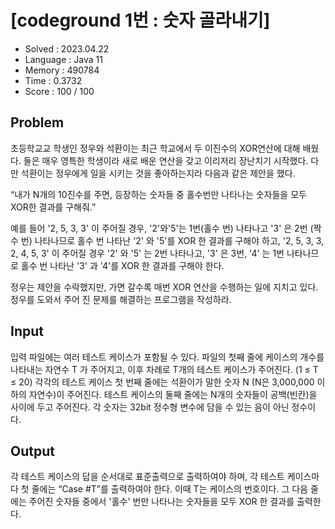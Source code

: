 # [codeground 1번 : 숫자 골라내기]

- Solved : 2023.04.22
- Language : Java 11
- Memory : 490784
- Time : 0.3732
- Score : 100 / 100

## Problem
초등학교교 학생인 정우와 석환이는 최근 학교에서 두 이진수의 XOR연산에 대해 배웠다.
둘은 매우 영특한 학생이라 새로 배운 연산을 갖고 이리저리 장난치기 시작했다.
다만 석환이는 정우에게 일을 시키는 것을 좋아하는지라 다음과 같은 제안을 했다.

“내가 N개의 10진수를 주면, 등장하는 숫자들 중 홀수번만 나타나는 숫자들을 모두 XOR한 결과를 구해줘.”

예를 들어 '2, 5, 3, 3' 이 주어질 경우, '2'와'5'는 1번(홀수 번) 나타나고 '3' 은 2번 (짝수 번) 나타나므로 홀수 번 나타난 '2' 와 '5'를 XOR 한 결과를 구해야 하고,
'2, 5, 3, 3, 2, 4, 5, 3' 이 주어질 경우 '2' 와 '5' 는 2번 나타나고, '3' 은 3번, '4' 는 1번 나타나므로
홀수 번 나타난 '3' 과 '4'를 XOR 한 결과를 구해야 한다.

정우는 제안을 수락했지만, 가면 갈수록 매번 XOR 연산을 수행하는 일에 지치고 있다.
정우를 도와서 주어 진 문제를 해결하는 프로그램을 작성하라.

## Input
입력 파일에는 여러 테스트 케이스가 포함될 수 있다.
파일의 첫째 줄에 케이스의 개수를 나타내는 자연수 T 가 주어지고,
이후 차례로 T개의 테스트 케이스가 주어진다. (1 ≤ T ≤ 20)
각각의 테스트 케이스 첫 번째 줄에는 석환이가 말한 숫자 N (N은 3,000,000 이하의 자연수)이 주어진다.
테스트 케이스의 둘째 줄에는 N개의 숫자들이 공백(빈칸)을 사이에 두고 주어진다.
각 숫자는 32bit 정수형 변수에 담을 수 있는 음이 아닌 정수이다.

## Output
각 테스트 케이스의 답을 순서대로 표준출력으로 출력하여야 하며,
각 테스트 케이스마다 첫 줄에는  “Case #T”를 출력하여야 한다. 이때 T는 케이스의 번호이다.
그 다음 줄에는 주어진 숫자들 중에서 '홀수' 번만 나타나는 숫자들을 모두 XOR 한 결과를 출력한다.
